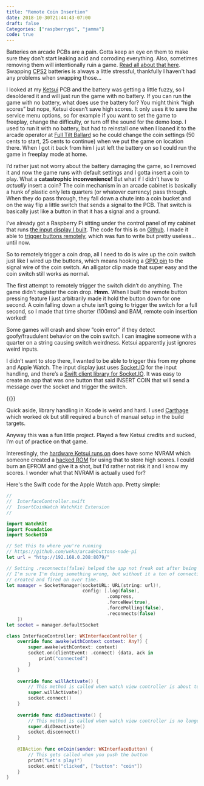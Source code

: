 ```yaml
---
title: "Remote Coin Insertion"
date: 2018-10-30T21:44:43-07:00
draft: false
Categories: ["raspberrypi", "jamma"]
code: true
---
```

Batteries on arcade PCBs are a pain. Gotta keep an eye on them to make sure they don’t start leaking acid and corroding everything. Also, sometimes removing them will intentionally ruin a game. [Read all about that here](http://www.arcadecollecting.com/dead/). Swapping [CPS2](https://en.wikipedia.org/wiki/CP_System_II) batteries is always a little stressful, thankfully I haven't had any problems when swapping those...

I looked at my [Ketsui](http://www.hardcoregaming101.net/ketsui/) PCB and the battery was getting a little fuzzy, so I desoldered it and will just run the game with no battery.  If you can run the game with no battery, what does use the battery for? You might think “high scores” but nope, Ketsui doesn’t save high scores. It only uses it to save the service menu options, so for example if you want to set the game to freeplay, change the difficulty, or turn off the sound for the demo loop. I used to run it with no battery, but had to reinstall one when I loaned it to the arcade operator at [Full Tilt Ballard](https://www.yelp.com/biz/full-tilt-ice-cream-seattle-5) so he could change the coin settings (50 cents to start, 25 cents to continue) when we put the game on location there. When I got it back from him I just left the battery on so I could run the game in freeplay mode at home.

I’d rather just not worry about the battery damaging the game, so I removed it and now the game runs with default settings and I gotta insert a coin to play. What a **catastrophic inconvenience!** But what if I didn’t have to *actually* insert a coin? The coin mechanism in an arcade cabinet is basically a hunk of plastic  only lets quarters (or whatever currency) pass through. When they do pass through, they fall down a chute into a coin bucket and on the way flip a little switch that sends a signal to the PCB. That switch is basically just like a button in that it has a signal and a ground. 

I’ve already got a Raspberry Pi sitting under the control panel of my cabinet that runs [the input display I built](/posts/jamma-input-display/). The code for this is on [Github](https://github.com/wnka/arcadebuttons-node-pi). I made it able to [trigger buttons remotely](/posts/input-display-improvements/), which was fun to write but pretty useless... until now. 

So to remotely trigger a coin drop, all I need to do is wire up the coin switch just like I wired up the buttons, which means hooking a [GPIO pin](https://www.raspberrypi.org/documentation/usage/gpio/) to the signal wire of the coin switch. An alligator clip made that super easy and the coin switch still works as normal. 

The first attempt to remotely trigger the switch didn’t do anything. The game didn’t register the coin drop. **Hmm.** When I built the remote button pressing feature I just arbitrarily made it hold the button down for one second. A coin falling down a chute isn’t going to trigger the switch for a full second, so I made that time shorter (100ms) and BAM, remote coin insertion worked!

Some games will crash and show “coin error” if they detect goofy/fraudulent behavior on the coin switch. I can imagine someone with a quarter on a string causing switch weirdness. Ketsui apparently just ignores weird inputs. 

I didn’t want to stop there, I wanted to be able to trigger this from my phone and Apple Watch. The input display just uses [Socket.IO](https://socket.io) for the input handling, and there’s a [Swift client library for Socket.IO](https://github.com/socketio/socket.io-client-swift). It was easy to create an app that was one button that said INSERT COIN that will send a message over the socket and trigger the switch.

{{<instagram BpqcTMTHKf2>}}

Quick aside, library handling in Xcode is weird and hard. I used [Carthage](https://github.com/Carthage/Carthage) which worked ok but still required a bunch of manual setup in the build targets.

Anyway this was a fun little project. Played a few Ketsui credits and sucked, I’m out of practice on that game.

Interestingly, the [hardware Ketsui runs on](http://www.system16.com/hardware.php?id=809) does have some NVRAM which someone created a [hacked ROM](http://ikotsu.blogspot.com/2012/08/ketsui-save-hack.html) for using that to store high scores. I could burn an EPROM and give it a shot, but I'd rather not risk it and I know my scores. I wonder what that NVRAM is actually used for?

Here's the Swift code for the Apple Watch app. Pretty simple:

```swift
//
//  InterfaceController.swift
//  InsertCoinWatch WatchKit Extension
//

import WatchKit
import Foundation
import SocketIO

// Set this to where you're running
// https://github.com/wnka/arcadebuttons-node-pi
let url = "http://192.168.0.208:8079/"

// Setting .reconnects(false) helped the app not freak out after being asleep.
// I'm sure I'm doing something wrong, but without it a ton of connections would get
// created and fired on over time.
let manager = SocketManager(socketURL: URL(string: url)!,
                            config: [.log(false),
                                     .compress,
                                     .forceNew(true),
                                     .forcePolling(false),
                                     .reconnects(false)
    ])
let socket = manager.defaultSocket

class InterfaceController: WKInterfaceController {
    override func awake(withContext context: Any?) {
        super.awake(withContext: context)
        socket.on(clientEvent: .connect) {data, ack in
            print("connected")
        }
    }
    
    override func willActivate() {
        // This method is called when watch view controller is about to be visible to user
        super.willActivate()
        socket.connect()
    }
    
    override func didDeactivate() {
        // This method is called when watch view controller is no longer visible
        super.didDeactivate()
        socket.disconnect()
    }
    
    @IBAction func onCoin(sender: WKInterfaceButton) {
        // This gets called when you push the button
        print("Let's play!")
        socket.emit("clicked", ["button": "coin"])
    }
}
```
